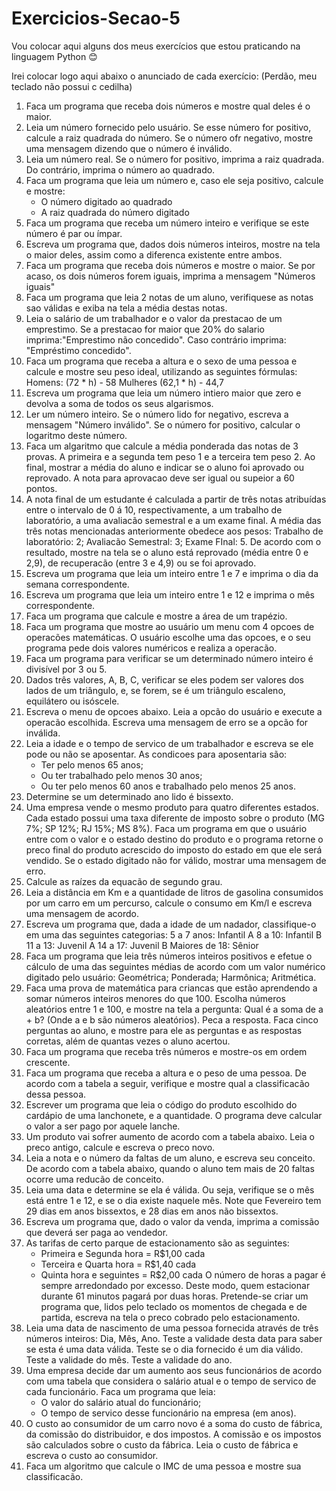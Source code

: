 # Exercicios-Secao-5
Vou colocar aqui alguns dos meus exercícios que estou praticando na linguagem Python 😊

Irei colocar logo aqui abaixo o anunciado de cada exercício: (Perdão, meu teclado não possui c cedilha)
1. Faca um programa que receba dois números e mostre qual deles é o maior.
2. Leia um número fornecido pelo usuário. Se esse número for positivo, calcule a raiz quadrada do número.
   Se o número ofr negativo, mostre uma mensagem dizendo que o número é inválido.
3. Leia um número real. Se o número for positivo, imprima a raiz quadrada.
   Do contrário, imprima o número ao quadrado.
4. Faca um programa que leia um número e, caso ele seja positivo, calcule e mostre:
   - O número digitado ao quadrado
   - A raiz quadrada do número digitado
5. Faca um programa que receba um número inteiro e verifique se este número é par ou ímpar.
6. Escreva um programa que, dados dois números inteiros, mostre na tela o maior deles,
   assim como a diferenca existente entre ambos.
7. Faca um programa que receba dois números e mostre o maior.
   Se por acaso, os dois números forem iguais, imprima a mensagem "Números iguais"
8. Faca um programa que leia 2 notas de um aluno, verifiquese as notas
   sao válidas e exiba na tela a média destas notas.
9. Leia o salário de um trabalhador e o valor da prestacao de um emprestimo.
   Se a prestacao for maior que 20% do salario imprima:"Emprestimo não concedido".
   Caso contrário imprima: "Empréstimo concedido".
10. Faca um programa que receba a altura e o sexo de uma pessoa e calcule e mostre seu peso ideal,
    utilizando as seguintes fórmulas:
    Homens: (72 * h) - 58
    Mulheres (62,1 * h) - 44,7
11. Escreva um programa que leia um número intiero maior que zero e
    devolva a soma de todos os seus algarismos.
12. Ler um número inteiro. Se o número lido for negativo, escreva a mensagem "Número inválido".
    Se o número for positivo, calcular o logaritmo deste número.
13. Faca um algaritmo que calcule a média ponderada das notas de 3 provas.
    A primeira e a segunda tem peso 1 e a terceira tem peso 2.
    Ao final, mostrar a média do aluno e indicar se o aluno foi aprovado ou reprovado.
    A nota para aprovacao deve ser igual ou supeior a 60 pontos.
14. A nota final de um estudante é calculada a partir de três notas atribuídas entre o intervalo
    de 0 á 10, respectivamente, a um trabalho de laboratório, a uma avaliacão semestral e a um exame final.
    A média das três notas mencionadas anteriormente obedece aos pesos:
    Trabalho de laboratório: 2;
    Avaliacão Semestral: 3;
    Exame FInal: 5.
    De acordo com o resultado, mostre na tela se o aluno está reprovado (média entre 0 e 2,9),
    de recuperacão (entre 3 e 4,9) ou se foi aprovado.
15. Escreva um programa que leia um inteiro entre 1 e 7 e imprima o dia da semana correspondente.
16. Escreva um programa que leia um inteiro entre 1 e 12 e imprima o mês correspondente.
17. Faca um programa que calcule e mostre a área de um trapézio.
18. Faca um programa que mostre ao usuário um menu com 4 opcoes de operacões matemáticas.
    O usuário escolhe uma das opcoes, e o seu programa pede dois valores numéricos e realiza a operacão.
19. Faca um programa para verificar se um determinado número inteiro é divisível por 3 ou 5.
20. Dados três valores, A, B, C, verificar se eles podem ser valores dos lados de um triângulo,
    e, se forem, se é um triângulo escaleno, equilátero ou isóscele.
21. Escreva o menu de opcoes abaixo. Leia a opcão do usuário e execute a operacão escolhida.
    Escreva uma mensagem de erro se a opcão for inválida.
22. Leia a idade e o tempo de servico de um trabalhador e escreva se ele pode ou não se aposentar.
    As condicoes para aposentaria são:
    - Ter pelo menos 65 anos;
    - Ou ter trabalhado pelo menos 30 anos;
    - Ou ter pelo menos 60 anos e trabalhado pelo menos 25 anos.
23. Determine se um determinado ano lido é bissexto.
24. Uma empresa vende o mesmo produto para quatro diferentes estados.
    Cada estado possui uma taxa diferente de imposto sobre o produto (MG 7%; SP 12%; RJ 15%; MS 8%).
    Faca um programa em que o usuário entre com o valor e o estado destino do produto e o programa
    retorne o preco final do produto acrescido do imposto do estado em que ele será vendido.
    Se o estado digitado não for válido, mostrar uma mensagem de erro.
25. Calcule as raízes da equacão de segundo grau.
26. Leia a distância em Km e a quantidade de litros de gasolina consumidos por um carro em um percurso,
    calcule o consumo em Km/l e escreva uma mensagem de acordo.
27. Escreva um programa que, dada a idade de um nadador, classifique-o em uma das seguintes categorias:
    5 a 7 anos: Infantil A
    8 a 10: Infantil B
    11 a 13: Juvenil A
    14 a 17: Juvenil B
    Maiores de 18: Sênior
28. Faca um programa que leia três números inteiros positivos e efetue o cálculo de uma das seguintes
    médias de acordo com um valor numérico digitado pelo usuário:
    Geométrica;
    Ponderada;
    Harmônica;
    Aritmética.
29. Faca uma prova de matemática para criancas que estão aprendendo a somar números inteiros menores do que 100.
    Escolha números aleatórios entre 1 e 100, e mostre na tela a pergunta:
    Qual é a soma de a + b? (Onde a e b são números aleatórios). Peca a resposta.
    Faca cinco perguntas ao aluno, e mostre para ele as perguntas e as respostas corretas,
    além de quantas vezes o aluno acertou.
30. Faca um programa que receba três números e mostre-os em ordem crescente.
31. Faca um programa que receba a altura e o peso de uma pessoa. De acordo com a tabela a seguir,
    verifique e mostre qual a classificacão dessa pessoa.
32. Escrever um programa que leia o código do produto escolhido do cardápio de uma lanchonete, e a quantidade.
    O programa deve calcular o valor a ser pago por aquele lanche.
33. Um produto vai sofrer aumento de acordo com a tabela abaixo.
    Leia o preco antigo, calcule e escreva o preco novo.
34. Leia a nota e o número da faltas de um aluno, e escreva seu conceito.
    De acordo com a tabela abaixo, quando o aluno tem mais de 20 faltas ocorre uma reducão de conceito.
35. Leia uma data e determine se ela é válida. Ou seja, verifique se o mês está entre 1 e 12,
    e se o dia existe naquele mês. Note que Fevereiro tem 29 dias em anos bissextos, e 28 dias em anos não bissextos.
36. Escreva um programa que, dado o valor da venda, imprima a comissão que deverá ser paga ao vendedor.
37. As tarifas de certo parque de estacionamento são as seguintes:
    - Primeira e Segunda hora = R$1,00 cada
    - Terceira e Quarta hora = R$1,40 cada
    - Quinta hora e seguintes = R$2,00 cada
    O número de horas a pagar é sempre arredondado por excesso. Deste modo,
    quem estacionar durante 61 minutos pagará por duas horas.
    Pretende-se criar um programa que, lidos pelo teclado os momentos de chegada e de partida,
    escreva na tela o preco cobrado pelo estacionamento.
38. Leia uma data de nascimento de uma pessoa fornecida através de três números inteiros: Dia, Mês, Ano.
    Teste a validade desta data para saber se esta é uma data válida. Teste se o dia fornecido é um dia válido.
    Teste a validade do mês. Teste a validade do ano.
39. Uma empresa decide dar um aumento aos seus funcionários de acordo com uma tabela que considera o
    salário atual e o tempo de servico de cada funcionário.
    Faca um programa que leia:
    - O valor do salário atual do funcionário;
    - O tempo de servico desse funcionário na empresa (em anos).
40. O custo ao consumidor de um carro novo é a soma do custo de fábrica, da comissão do distribuidor, e dos impostos.
    A comissão e os impostos são calculados sobre o custo da fábrica.
    Leia o custo de fábrica e escreva o custo ao consumidor.
41. Faca um algoritmo que calcule o IMC de uma pessoa e mostre sua classificacão.
